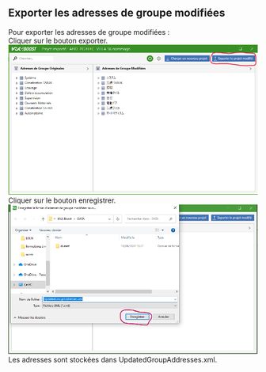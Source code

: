 ## Exporter les adresses de groupe modifiées
Pour exporter les adresses de groupe modifiées :  
Cliquer sur le bouton exporter.
![Cliquer sur le bouton exporter](pictures/1.PNG)  
Cliquer sur le bouton enregistrer.
![Cliquer sur le bouton enregistrer](pictures/2.PNG)  
Les adresses sont stockées dans UpdatedGroupAddresses.xml.